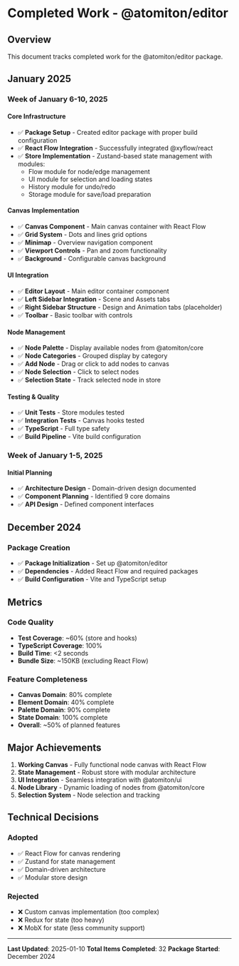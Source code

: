 # Completed Work - @atomiton/editor

## Overview

This document tracks completed work for the @atomiton/editor package.

## January 2025

### Week of January 6-10, 2025

#### Core Infrastructure

- ✅ **Package Setup** - Created editor package with proper build configuration
- ✅ **React Flow Integration** - Successfully integrated @xyflow/react
- ✅ **Store Implementation** - Zustand-based state management with modules:
  - Flow module for node/edge management
  - UI module for selection and loading states
  - History module for undo/redo
  - Storage module for save/load preparation

#### Canvas Implementation

- ✅ **Canvas Component** - Main canvas container with React Flow
- ✅ **Grid System** - Dots and lines grid options
- ✅ **Minimap** - Overview navigation component
- ✅ **Viewport Controls** - Pan and zoom functionality
- ✅ **Background** - Configurable canvas background

#### UI Integration

- ✅ **Editor Layout** - Main editor container component
- ✅ **Left Sidebar Integration** - Scene and Assets tabs
- ✅ **Right Sidebar Structure** - Design and Animation tabs (placeholder)
- ✅ **Toolbar** - Basic toolbar with controls

#### Node Management

- ✅ **Node Palette** - Display available nodes from @atomiton/core
- ✅ **Node Categories** - Grouped display by category
- ✅ **Add Node** - Drag or click to add nodes to canvas
- ✅ **Node Selection** - Click to select nodes
- ✅ **Selection State** - Track selected node in store

#### Testing & Quality

- ✅ **Unit Tests** - Store modules tested
- ✅ **Integration Tests** - Canvas hooks tested
- ✅ **TypeScript** - Full type safety
- ✅ **Build Pipeline** - Vite build configuration

### Week of January 1-5, 2025

#### Initial Planning

- ✅ **Architecture Design** - Domain-driven design documented
- ✅ **Component Planning** - Identified 9 core domains
- ✅ **API Design** - Defined component interfaces

## December 2024

### Package Creation

- ✅ **Package Initialization** - Set up @atomiton/editor
- ✅ **Dependencies** - Added React Flow and required packages
- ✅ **Build Configuration** - Vite and TypeScript setup

## Metrics

### Code Quality

- **Test Coverage**: ~60% (store and hooks)
- **TypeScript Coverage**: 100%
- **Build Time**: <2 seconds
- **Bundle Size**: ~150KB (excluding React Flow)

### Feature Completeness

- **Canvas Domain**: 80% complete
- **Element Domain**: 40% complete
- **Palette Domain**: 90% complete
- **State Domain**: 100% complete
- **Overall**: ~50% of planned features

## Major Achievements

1. **Working Canvas** - Fully functional node canvas with React Flow
2. **State Management** - Robust store with modular architecture
3. **UI Integration** - Seamless integration with @atomiton/ui
4. **Node Library** - Dynamic loading of nodes from @atomiton/core
5. **Selection System** - Node selection and tracking

## Technical Decisions

### Adopted

- ✅ React Flow for canvas rendering
- ✅ Zustand for state management
- ✅ Domain-driven architecture
- ✅ Modular store design

### Rejected

- ❌ Custom canvas implementation (too complex)
- ❌ Redux for state (too heavy)
- ❌ MobX for state (less community support)

---

**Last Updated**: 2025-01-10 **Total Items Completed**: 32 **Package Started**:
December 2024
